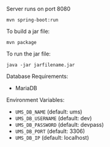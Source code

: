 Server runs on port 8080

```shell
mvn spring-boot:run
```

To build a jar file:
```shell
mvn package
```

To run the jar file:
```shell
java -jar jarfilename.jar
```

Database Requirements:
- MariaDB

Environment Variables:
- `UMS_DB_NAME` (default: ums)
- `UMS_DB_USERNAME` (default: dev)
- `UMS_DB_PASSWORD` (default: devpass)
- `UMS_DB_PORT` (default: 3306)
- `UMS_DB_IP` (default: localhost)
